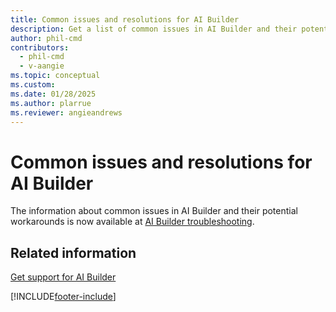 ```yaml
---
title: Common issues and resolutions for AI Builder
description: Get a list of common issues in AI Builder and their potential workarounds.
author: phil-cmd
contributors:
  - phil-cmd
  - v-aangie
ms.topic: conceptual
ms.custom: 
ms.date: 01/28/2025
ms.author: plarrue
ms.reviewer: angieandrews
---
```


# Common issues and resolutions for AI Builder

The information about common issues in AI Builder and their potential workarounds is now available at [AI Builder troubleshooting](/troubleshoot/power-platform/ai-builder/welcome-ai-builder).

## Related information

[Get support for AI Builder](support.md)


[!INCLUDE[footer-include](includes/footer-banner.md)]
